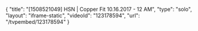 {
    "title": "[1508521049] HSN | Copper Fit 10.16.2017 - 12 AM",
    "type": "solo",
    "layout": "iframe-static",
    "videoId": "123178594",
    "url": "\/tvpembed\/123178594"
}